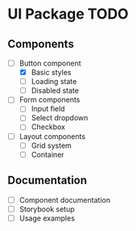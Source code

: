 # UI Package TODO

## Components

- [ ] Button component
  - [x] Basic styles
  - [ ] Loading state
  - [ ] Disabled state
- [ ] Form components
  - [ ] Input field
  - [ ] Select dropdown
  - [ ] Checkbox
- [ ] Layout components
  - [ ] Grid system
  - [ ] Container

## Documentation

- [ ] Component documentation
- [ ] Storybook setup
- [ ] Usage examples
